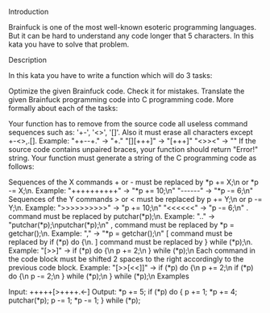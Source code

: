 Introduction

Brainfuck is one of the most well-known esoteric programming languages. But it can be hard to understand any code longer that 5 characters. In this kata you have to solve that problem.

Description

In this kata you have to write a function which will do 3 tasks:

Optimize the given Brainfuck code.
Check it for mistakes.
Translate the given Brainfuck programming code into C programming code.
More formally about each of the tasks:

Your function has to remove from the source code all useless command sequences such as: '+-', '<>', '[]'. Also it must erase all characters except +-<>,.[].
Example:
"++--+." -> "+."
"[][+++]" -> "[+++]"
"<>><" -> ""
If the source code contains unpaired braces, your function should return "Error!" string.
Your function must generate a string of the C programming code as follows:

Sequences of the X commands + or - must be replaced by \*p += X;\n or \*p -= X;\n.
Example:
"++++++++++" -> "\*p += 10;\n"
"------" -> "\*p -= 6;\n"
Sequences of the Y commands > or < must be replaced by p += Y;\n or p -= Y;\n.
Example:
">>>>>>>>>>" -> "p += 10;\n"
"<<<<<<" -> "p -= 6;\n"
. command must be replaced by putchar(\*p);\n.
Example:
".." -> "putchar(\*p);\nputchar(\*p);\n"
, command must be replaced by \*p = getchar();\n.
Example:
"," -> "\*p = getchar();\n"
[ command must be replaced by if (\*p) do {\n. ] command must be replaced by } while (\*p);\n.
Example:
"[>>]" ->
if (\*p) do {\n
  p += 2;\n
} while (\*p);\n
Each command in the code block must be shifted 2 spaces to the right accordingly to the previous code block.
Example:
"[>>[<<]]" ->
if (\*p) do {\n
  p += 2;\n
  if (\*p) do {\n
    p -= 2;\n
  } while (\*p);\n
} while (\*p);\n
Examples

Input:
+++++[>++++.<-]
Output:
*p += 5;
if (*p) do {
  p += 1;
  *p += 4;
  putchar(*p);
  p -= 1;
  *p -= 1;
} while (*p);
